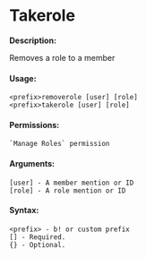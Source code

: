 # Takerole

**Description:**

Removes a role to a member

#### Usage:

```
<prefix>removerole [user] [role]
<prefix>takerole [user] [role]
```

#### Permissions:

```
`Manage Roles` permission
```

#### Arguments:

```
[user] - A member mention or ID
[role] - A role mention or ID
```

#### Syntax:

```
<prefix> - b! or custom prefix
[] - Required.
{} - Optional.
```
